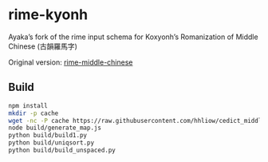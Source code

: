 # rime-kyonh

Ayaka’s fork of the rime input schema for Koxyonh’s Romanization of Middle Chinese (古韻羅馬字)

Original version: [rime-middle-chinese](https://github.com/biopolyhedron/rime-middle-chinese)

## Build

```sh
npm install
mkdir -p cache
wget -nc -P cache https://raw.githubusercontent.com/hhliow/cedict_middle_chinese/develop/words_certain.tsv
node build/generate_map.js
python build/build1.py
python build/uniqsort.py
python build/build_unspaced.py
```

